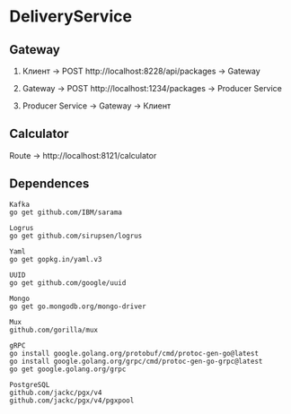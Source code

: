 # DeliveryService

## Gateway
1. Клиент -> POST http://localhost:8228/api/packages -> Gateway

2. Gateway -> POST http://localhost:1234/packages -> Producer Service

3. Producer Service -> Gateway -> Клиент

## Calculator
Route -> http://localhost:8121/calculator

## Dependences
```
Kafka
go get github.com/IBM/sarama

Logrus
go get github.com/sirupsen/logrus

Yaml
go get gopkg.in/yaml.v3

UUID
go get github.com/google/uuid

Mongo
go get go.mongodb.org/mongo-driver

Mux
github.com/gorilla/mux

gRPC
go install google.golang.org/protobuf/cmd/protoc-gen-go@latest
go install google.golang.org/grpc/cmd/protoc-gen-go-grpc@latest
go get google.golang.org/grpc

PostgreSQL
github.com/jackc/pgx/v4
github.com/jackc/pgx/v4/pgxpool
```